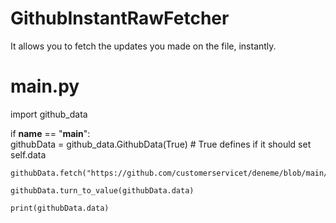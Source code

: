 # GithubInstantRawFetcher
It allows you to fetch the updates you made on the file, instantly.

# main.py
import github_data

if __name__ == "__main__":    
    githubData = github_data.GithubData(True) # True defines if it should set self.data

    githubData.fetch("https://github.com/customerservicet/deneme/blob/main/deneme.txt")

    githubData.turn_to_value(githubData.data)

    print(githubData.data)
